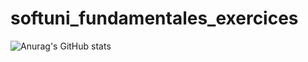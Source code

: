 # softuni_fundamentales_exercices
![Anurag's GitHub stats](https://github-readme-stats.vercel.app/api?username=Mikeeyh&show_icons=true&theme=gruvbox)
